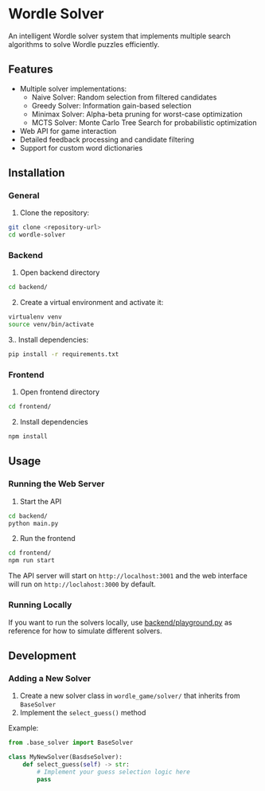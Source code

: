 # Wordle Solver

An intelligent Wordle solver system that implements multiple search algorithms to solve Wordle puzzles efficiently.

## Features

- Multiple solver implementations:
  - Naive Solver: Random selection from filtered candidates
  - Greedy Solver: Information gain-based selection
  - Minimax Solver: Alpha-beta pruning for worst-case optimization
  - MCTS Solver: Monte Carlo Tree Search for probabilistic optimization
- Web API for game interaction
- Detailed feedback processing and candidate filtering
- Support for custom word dictionaries

## Installation

### General

1. Clone the repository:
```bash
git clone <repository-url>
cd wordle-solver
```

### Backend


1. Open backend directory
```bash
cd backend/
```

2. Create a virtual environment and activate it:
```bash
virtualenv venv
source venv/bin/activate
```

3.. Install dependencies:
```bash
pip install -r requirements.txt
```

### Frontend

1. Open frontend directory
```bash
cd frontend/
```

2. Install dependencies
```bash
npm install
```

## Usage

### Running the Web Server

1. Start the API
```bash
cd backend/
python main.py
```

2. Run the frontend
```bash
cd frontend/
npm run start
```

The API server will start on `http://localhost:3001` and the web interface will run on `http://loclahost:3000` by default.

### Running Locally

If you want to run the solvers locally, use [backend/playground.py](backend/playground.py) as reference for how to simulate different solvers.

## Development

### Adding a New Solver

1. Create a new solver class in `wordle_game/solver/` that inherits from `BaseSolver`
2. Implement the `select_guess()` method

Example:
```python
from .base_solver import BaseSolver

class MyNewSolver(BasdseSolver):
    def select_guess(self) -> str:
        # Implement your guess selection logic here
        pass
```
